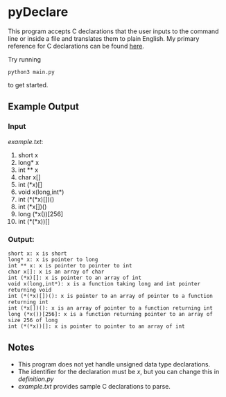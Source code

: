 # pyDeclare
This program accepts C declarations that the user inputs to the command line 
or inside a file and translates them to plain English.
My primary reference for C declarations can be found [here](https://parrt.cs.usfca.edu/doc/how-to-read-C-declarations.html). 
<p>Try running
    
    python3 main.py

to get started.</p>

## Example Output

### Input
*example.txt*:
  1. short x                                                                          
  2. long\* x
  3. int \*\* x
  4. char x[]                                                                         
  5. int (\*x)[]                                                                       
  6. void x(long,int\*)                                                                
  7. int (\*(\*x)[])() 
  8. int (\*x[])()                                                                     
  9. long (\*x())[256]
  10. int (\*(\*x))[]  

### Output:
`short x: x is short`  
`long* x: x is pointer to long`  
`int ** x: x is pointer to pointer to int`  
`char x[]: x is an array of char`  
`int (*x)[]: x is pointer to an array of int`  
`void x(long,int*): x is a function taking long and int pointer returning void`  
`int (*(*x)[])(): x is pointer to an array of pointer to a function returning int`  
`int (*x[])(): x is an array of pointer to a function returning int`  
`long (*x())[256]: x is a function returning pointer to an array of size 256 of long`  
`int (*(*x))[]: x is pointer to pointer to an array of int`  

## Notes 
 - This program does not yet handle unsigned data type declarations.
 - The identifier for the declaration must be *x*, but you can change this in *definition.py*
 - *example.txt* provides sample C declarations to parse.
